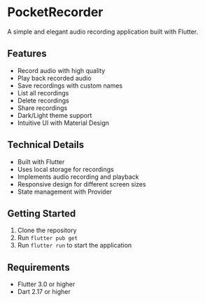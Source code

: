# PocketRecorder

A simple and elegant audio recording application built with Flutter.

## Features

- Record audio with high quality
- Play back recorded audio
- Save recordings with custom names
- List all recordings
- Delete recordings
- Share recordings
- Dark/Light theme support
- Intuitive UI with Material Design

## Technical Details

- Built with Flutter
- Uses local storage for recordings
- Implements audio recording and playback
- Responsive design for different screen sizes
- State management with Provider

## Getting Started

1. Clone the repository
2. Run `flutter pub get`
3. Run `flutter run` to start the application

## Requirements

- Flutter 3.0 or higher
- Dart 2.17 or higher